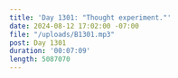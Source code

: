 ```yaml
---
title: 'Day 1301: "Thought experiment."'
date: 2024-08-12 17:02:00 -07:00
file: "/uploads/B1301.mp3"
post: Day 1301
duration: '00:07:09'
length: 5087070
---
```


